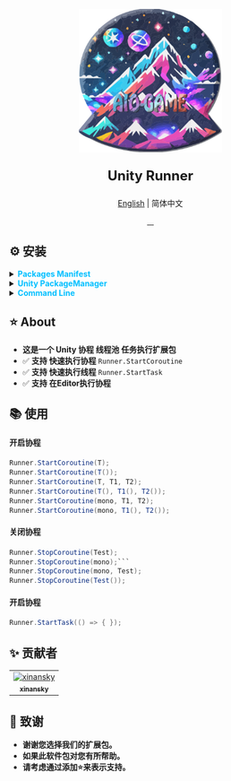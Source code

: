 <p align="center"> 
<img src="RES/Logo.svg" width="256" height="256" alt="https://github.com/AIO-GAME"> 
</p>
<p align="center" style="font-size: 24px;"> 
<b>Unity Runner</b>
</p>
<p align="center"><a href="README_EN.md">English</a> | 简体中文</p>
<p align="center">
<a href="https://github.com/AIO-GAME/Runner/security/policy"> 
<img alt="" src="https://img.shields.io/github/package-json/unity/AIO-GAME/Unity.Runner"> 
</a>
<a href="https://github.com/AIO-Game/Runner">
<img src="https://img.shields.io/github/license/AIO-Game/Unity.Runner" alt=""/>
</a>
<a href="https://github.com/AIO-Game/Runner">
<img src="https://img.shields.io/github/languages/code-size/AIO-Game/Unity.Runner?label=size" alt=""/>
</a>
<a href="https://openupm.com/packages/com.aio.runner/">
<img src="https://img.shields.io/npm/v/com.aio.runner?label=openupm&amp;registry_uri=https://package.openupm.com" alt=""/>
</a>
</p>

## ⚙ 安装

<details>
<summary>
<span style="color: deepskyblue; "><b>Packages Manifest</b></span>
</summary>

````json
{
  "dependencies": {
    "com.aio.runner": "latest"
  },
  "scopedRegistries": [
    {
      "name": "package.openupm.com",
      "url": "https://package.openupm.com",
      "scopes": [
        "com.aio.runner"
      ]
    }
  ]
}
````

</details>

<details>
<summary>
<span style="color: deepskyblue; "><b>Unity PackageManager</b></span>
</summary>

> open upm *中国版*

~~~
Name: package.openupm.cn
URL: https://package.openupm.cn
Scope(s): com.aio.runner
~~~

> open upm *国际版*

~~~
Name: package.openupm.com
URL: https://package.openupm.com
Scope(s): com.aio.runner
~~~

</details>

<details>
<summary>
<span style="color: deepskyblue; "><b>Command Line</b></span>
</summary>

> open *upm-cli*

~~~
openupm add com.aio.runner
~~~

</details>

## ⭐ About

- **这是一个 Unity 协程 线程池 任务执行扩展包**
- ✅ **支持 快速执行协程** `Runner.StartCoroutine`
- ✅ **支持 快速执行线程** `Runner.StartTask`
- ✅ **支持 在Editor执行协程**

## 📚 使用

<h4>开启协程</h4>

```csharp 
Runner.StartCoroutine(T);
Runner.StartCoroutine(T());
Runner.StartCoroutine(T, T1, T2);
Runner.StartCoroutine(T(), T1(), T2());
Runner.StartCoroutine(mono, T1, T2);
Runner.StartCoroutine(mono, T1(), T2());
``` 

<h4>关闭协程</h4>

```csharp
Runner.StopCoroutine(Test);
Runner.StopCoroutine(mono);```
Runner.StopCoroutine(mono, Test);
Runner.StopCoroutine(Test());
``` 

<h4>开启协程</h4>

```csharp
Runner.StartTask(() => { });
```  

## ✨ 贡献者

<!-- readme: collaborators,contributors -start -->
<table>
	<tbody>
		<tr>
            <td align="center">
                <a href="https://github.com/xinansky">
                    <img src="https://avatars.githubusercontent.com/u/45371089?v=4" width="64;" alt="xinansky"/>
                    <br />
                    <sub><b>xinansky</b></sub>
                </a>
            </td>
		</tr>
	<tbody>
</table>
<!-- readme: collaborators,contributors -end -->

## 📢 致谢

- **谢谢您选择我们的扩展包。**
- **如果此软件包对您有所帮助。**
- **请考虑通过添加⭐来表示支持。**